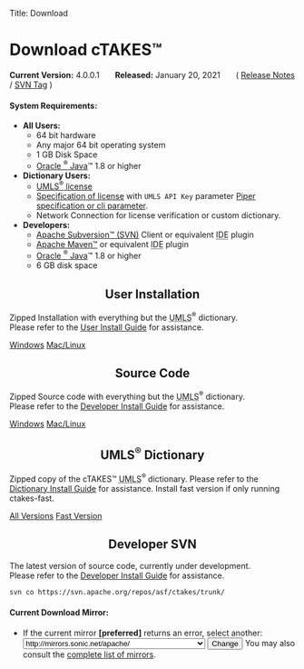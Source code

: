 Title: Download

<div class="container">
   <div class="row">
      <h1>Download cTAKES&trade;</h1>
      <p>
         <strong>Current Version:</strong> 4.0.0.1 &nbsp;&nbsp;&nbsp;&nbsp;&nbsp;
         <strong>Released:</strong> January 20, 2021 &nbsp;&nbsp;&nbsp;&nbsp;&nbsp;
         ( <a href="//s.apache.org/ctakes-4.0.0-release-notes">Release Notes</a> /
         <a href="//svn.apache.org/repos/asf/ctakes/tags/ctakes-4.0.0.1">SVN Tag</a> )
      </p>
   </div>
   <div class="col-xs-12 col-sm-12">
      <div class="row" id="preq-container">
         <h4>System Requirements:</h4>
         <ul>
            <li><strong>All Users:</strong>
               <ul>
                  <li>64 bit hardware</li>
                  <li>Any major 64 bit operating system</li>
                  <li>1 GB Disk Space</li>
                  <li><a href="//www.oracle.com/java/index.html">Oracle <sup>&reg;</sup> Java</a>&trade; 1.8 or
                     higher
                  </li>
               </ul>
            </li>
            <li><strong>Dictionary Users:</strong>
               <ul>
                  <li><a href="//uts.nlm.nih.gov/license.html">UMLS<sup>&reg;</sup> license</a></li>
                  <li><a href="//cwiki.apache.org/confluence/display/CTAKES/cTAKES+4.0.0.1">
                     Specification of license</a> with <code>UMLS API Key</code>
                     parameter
                     <a href="//cwiki.apache.org/confluence/display/CTAKES/Piper+Files">Piper specification
                     or cli parameter</a>.
                  </li>
                  <li>Network Connection for license verification or custom dictionary.</li>
               </ul>
            </li>
            <li><strong>Developers:</strong>
               <ul>
                  <li><a href="//subversion.apache.org/">Apache Subversion&trade; (SVN)</a> Client or equivalent
                     <abbr title="Integrated Development Environment">IDE</abbr> plugin
                  </li>
                  <li><a href="//maven.apache.org/">Apache Maven&trade;</a> or equivalent
                     <abbr title="Integrated Development Environment">IDE</abbr> plugin
                  </li>
                  <li><a href="//www.oracle.com/java/index.html">Oracle <sup>&reg;</sup> Java</a>&trade; 1.8 or
                     higher
                  </li>
                  <li>6 GB disk space</li>
               </ul>
            </li>
         </ul>
      </div>
   </div>
   <div class="row">
      <!--  Binary Download  -->
      <div class="col-xs-12 col-sm-6">
         <div class="download-container">
            <h2 style="text-align: center;">User Installation</h2>
            <p>Zipped Installation with everything but the
               <abbr title="Unified Medical Language System">UMLS</abbr><sup>&reg;</sup> dictionary.<br>
               Please refer to the
               <a href="//cwiki.apache.org/confluence/display/CTAKES/cTAKES+4.0+User+Install+Guide">
                  User Install Guide</a> for assistance.</p>
            <a href="[preferred]/ctakes/ctakes-4.0.0.1/apache-ctakes-4.0.0.1-bin.zip"
               class="btn btn-download btn-primary btn-lg">Windows</a>
            <a href="[preferred]/ctakes/ctakes-4.0.0.1/apache-ctakes-4.0.0.1-bin.tar.gz"
               class="btn btn-download btn-primary btn-lg">Mac/Linux</a>
         </div>
      </div>
      <!--  Source Download  -->
      <div class="col-xs-12 col-sm-6">
         <div class="download-container">
            <h2 style="text-align: center;">Source Code</h2>
            <p>Zipped Source code with everything but the
               <abbr title="Unified Medical Language System">UMLS</abbr><sup>&reg;</sup> dictionary.<br>
               Please refer to the
               <a href="//cwiki.apache.org/confluence/display/CTAKES/cTAKES+4.0+Developer+Install+Guide">
                  Developer Install Guide</a> for assistance.</p>
            <a href="[preferred]/ctakes/ctakes-4.0.0.1/apache-ctakes-4.0.0.1-src.zip"
               class="btn btn-download btn-primary btn-lg">Windows</a>
            <a href="[preferred]/ctakes/ctakes-4.0.0.1/apache-ctakes-4.0.0.1-src.tar.gz"
               class="btn btn-download btn-primary btn-lg">Mac/Linux</a>
         </div>
      </div>
      <!--  UMLS Download  -->
      <div class="col-xs-12 col-sm-6">
         <div class="download-container">
            <h2 style="text-align: center;">UMLS<sup>&reg;</sup> Dictionary</h2>
            <p>Zipped copy of the cTAKES&trade;
               <abbr title="Unified Medical Language System">UMLS</abbr><sup>&reg;</sup> dictionary.
               Please refer to the
               <!-- TODO : Should write a separate page that outlines what the dictionaries are, licensing,
                and where/how to get them on the net, where to install them locally, and how to configure user/pass -->
               <a href="//cwiki.apache.org/confluence/display/CTAKES/cTAKES+4.0+-+Dictionary+Lookup">
                  Dictionary Install Guide</a> for assistance. Install fast version if only running ctakes-fast. </p>
            <a href="//sourceforge.net/projects/ctakesresources/files/ctakes-resources-4.0-bin.zip/download"
               class="btn btn-download btn-primary btn-lg">All Versions</a>
            <a href="//sourceforge.net/projects/ctakesresources/files/sno_rx_16ab.zip/download"
               class="btn btn-download btn-primary btn-lg">Fast Version</a>
         </div>
      </div>
      <!--  Developer SVN Help  -->
      <div class="col-xs-12 col-sm-6">
         <div class="download-container">
            <h2 style="text-align: center;">Developer SVN</h2>
            <p>The latest version of source code, currently under development.<br>
               Please refer to the
               <a href="//cwiki.apache.org/confluence/display/CTAKES/cTAKES+4.0+Developer+Install+Guide">
                  Developer Install Guide</a> for assistance.</p>
            <pre><code>svn co https://svn.apache.org/repos/asf/ctakes/trunk/</code></pre>
         </div>
      </div>
   </div>
   <div class="col-xs-12 col-sm-12">
      <div class="row" id="mirror-container">
         <h4>Current Download Mirror:</h4>
         <ul>
            <li>If the current mirror <b>[preferred]</b> returns an error, select another:
               <form action="./downloads.cgi" method="get" id="SelectMirror">
                  <select name="preferred">
                     <option value="http://mirrors.sonic.net/apache/">http://mirrors.sonic.net/apache/</option>
                     <option value="http://apache.mesi.com.ar/">http://apache.mesi.com.ar/</option>
                     <option value="http://apache.claz.org/">http://apache.claz.org/</option>
                     <option value="http://www.trieuvan.com/apache/">http://www.trieuvan.com/apache/</option>
                     <option value="http://apache.tradebit.com/pub/">http://apache.tradebit.com/pub/</option>
                     <option value="http://www.linuxtourist.com/apache/">http://www.linuxtourist.com/apache/</option>
                     <option value="http://mirror.nexcess.net/apache/">http://mirror.nexcess.net/apache/</option>
                     <option value="http://mirror.sdunix.com/apache/">http://mirror.sdunix.com/apache/</option>
                     <option value="http://www.gtlib.gatech.edu/pub/apache/">http://www.gtlib.gatech.edu/pub/apache/
                     </option>
                     <option value="http://apache.mirrors.lucidnetworks.net/">http://apache.mirrors.lucidnetworks.net/
                     </option>
                     <option value="http://mirror.quintex.com/apache/">http://mirror.quintex.com/apache/</option>
                     <option value="http://mirrors.ibiblio.org/apache/">http://mirrors.ibiblio.org/apache/</option>
                     <option value="http://download.nextag.com/apache/">http://download.nextag.com/apache/</option>
                     <option value="http://apache.cs.utah.edu/">http://apache.cs.utah.edu/</option>
                     <option value="http://apache.osuosl.org/">http://apache.osuosl.org/</option>
                     <option value="http://apache.mirrors.tds.net/">http://apache.mirrors.tds.net/</option>
                     <option value="http://www.eng.lsu.edu/mirrors/apache/">http://www.eng.lsu.edu/mirrors/apache/
                     </option>
                     <option value="http://mirror.cogentco.com/pub/apache/">http://mirror.cogentco.com/pub/apache/
                     </option>
                     <option value="http://apache.petsads.us/">http://apache.petsads.us/</option>
                     <option value="http://mirror.reverse.net/pub/apache/">http://mirror.reverse.net/pub/apache/
                     </option>
                     <option value="http://mirror.cc.columbia.edu/pub/software/apache/">
                        http://mirror.cc.columbia.edu/pub/software/apache/
                     </option>
                     <option value="http://www.motorlogy.com/apache/">http://www.motorlogy.com/apache/</option>
                     <option value="http://www.alliedquotes.com/mirrors/apache/">
                        http://www.alliedquotes.com/mirrors/apache/
                     </option>
                     <option value="http://mirrors.gigenet.com/apache/">http://mirrors.gigenet.com/apache/</option>
                     <option value="http://mirror.symnds.com/software/Apache/">
                        http://mirror.symnds.com/software/Apache/
                     </option>
                     <option value="http://www.bizdirusa.com/mirrors/apache/">http://www.bizdirusa.com/mirrors/apache/
                     </option>
                     <option value="http://mirror.metrocast.net/apache/">http://mirror.metrocast.net/apache/</option>
                     <option value="http://apache.spinellicreations.com/">http://apache.spinellicreations.com/</option>
                     <option value="http://www.fightrice.com/mirrors/apache/">http://www.fightrice.com/mirrors/apache/
                     </option>
                     <option value="http://apache.mirrors.pair.com/">http://apache.mirrors.pair.com/</option>
                     <option value="http://www.carfab.com/apachesoftware/">http://www.carfab.com/apachesoftware/
                     </option>
                     <option value="http://mirror.olnevhost.net/pub/apache/">http://mirror.olnevhost.net/pub/apache/
                     </option>
                     <option value="http://www.poolsaboveground.com/apache/">http://www.poolsaboveground.com/apache/
                     </option>
                     <option value="http://apache.mirrors.hoobly.com/">http://apache.mirrors.hoobly.com/</option>
                     <option value="http://www.globalish.com/am/">http://www.globalish.com/am/</option>
                     <option value="ftp://mirror.reverse.net/pub/apache/">ftp://mirror.reverse.net/pub/apache/</option>
                     <option value="ftp://linux-files.com/apache/">ftp://linux-files.com/apache/</option>
                     <option value="ftp://apache.mirrors.tds.net/pub/apache.org/">
                        ftp://apache.mirrors.tds.net/pub/apache.org/
                     </option>
                     <option value="ftp://ftp.osuosl.org/pub/apache/">ftp://ftp.osuosl.org/pub/apache/</option>
                     <option value="ftp://apache.cs.utah.edu/apache.org/">ftp://apache.cs.utah.edu/apache.org/</option>
                     <option value="ftp://apache.mirrors.pair.com/">ftp://apache.mirrors.pair.com/</option>
                     <option value="http://www.eu.apache.org/dist/">http://www.eu.apache.org/dist/ (backup)</option>
                     <option value="http://www.us.apache.org/dist/">http://www.us.apache.org/dist/ (backup)</option>
                  </select>
                  <input type="submit" value="Change"/>
                  You may also consult the <a href="http://www.apache.org/mirrors/">complete list of mirrors</a>.
               </form>
            </li>
         </ul>
      </div>
   </div>
</div>